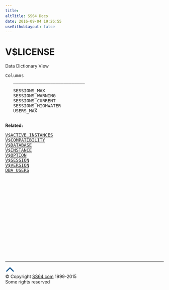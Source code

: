```yaml
---
title:
altTitle: SS64 Docs
date: 2016-09-04 19:26:55
useGithubLayout: false
---
```

<!-- #BeginLibraryItem "/Library/head_orav.lbi" --><!-- #EndLibraryItem --><h1>V$LICENSE </h1>  
 <p> Data Dictionary View </p> 
 
<pre>Columns
   ___________________________
 
   SESSIONS_MAX
   SESSIONS_WARNING
   SESSIONS_CURRENT
   SESSIONS_HIGHWATER
   USERS_MAX

</pre>
<p><b>Related:</b></p>
<pre><a href="V$ACTIVE_INSTANCES.html">V$ACTIVE_INSTANCES</a> 
<a href="V$COMPATIBILITY.html">V$COMPATIBILITY</a> 
<a href="V$DATABASE.html">V$DATABASE</a> 
<a href="V$INSTANCE.html">V$INSTANCE</a> 
<a href="V$OPTION.html">V$OPTION</a> 
<a href="V$SESSION.html">V$SESSION</a> 
<a href="V$VERSION.html">V$VERSION</a>
<a href="../orad/DBA_USERS.html">DBA_USERS</a></pre><!-- #BeginLibraryItem "/Library/foot_orad.lbi" --><p><script async="" src="//pagead2.googlesyndication.com/pagead/js/adsbygoogle.js"></script>
<!-- oracle-footer -->
<ins class="adsbygoogle" style="display:inline-block;width:300px;height:250px" data-ad-client="ca-pub-6140977852749469" data-ad-slot="4275490898"></ins>
<script>
(adsbygoogle = window.adsbygoogle || []).push({});
</script></p>
<hr>
<div id="bl" class="footer"><a href="#"><img src="../images/top.png" width="30" height="22" alt="Back to the Top"></a></div>
<div id="br" class="footer, tagline">© Copyright <a href="http://ss64.com/">SS64.com</a> 1999-2015<br>
Some rights reserved</div>
<!-- #EndLibraryItem -->

